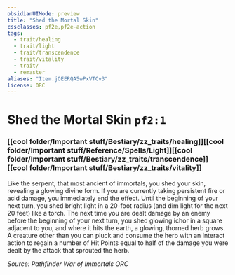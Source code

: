 ```yaml
---
obsidianUIMode: preview
title: "Shed the Mortal Skin"
cssclasses: pf2e,pf2e-action
tags:
  - trait/healing
  - trait/light
  - trait/transcendence
  - trait/vitality
  - trait/
  - remaster
aliases: "Item.jOEERQA5wPxVTCv3"
license: ORC
---
```

# Shed the Mortal Skin `pf2:1`

### [[cool folder/Important stuff/Bestiary/zz_traits/healing]][[cool folder/Important stuff/Reference/Spells/Light]][[cool folder/Important stuff/Bestiary/zz_traits/transcendence]][[cool folder/Important stuff/Bestiary/zz_traits/vitality]]






Like the serpent, that most ancient of immortals, you shed your skin, revealing a glowing divine form. If you are currently taking persistent fire or acid damage, you immediately end the effect. Until the beginning of your next turn, you shed bright light in a 20-foot radius (and dim light for the next 20 feet) like a torch. The next time you are dealt damage by an enemy before the beginning of your next turn, you shed glowing ichor in a square adjacent to you, and where it hits the earth, a glowing, thorned herb grows. A creature other than you can pluck and consume the herb with an Interact action to regain a number of Hit Points equal to half of the damage you were dealt by the attack that sprouted the herb.

*Source: Pathfinder War of Immortals*
*ORC*